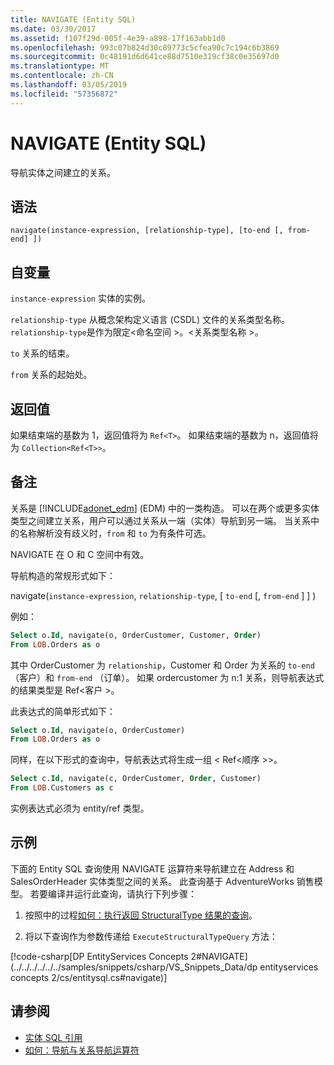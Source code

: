 ```yaml
---
title: NAVIGATE (Entity SQL)
ms.date: 03/30/2017
ms.assetid: f107f29d-005f-4e39-a898-17f163abb1d0
ms.openlocfilehash: 993c07b824d30c89773c5cfea90c7c194c6b3869
ms.sourcegitcommit: 0c48191d6d641ce88d7510e319cf38c0e35697d0
ms.translationtype: MT
ms.contentlocale: zh-CN
ms.lasthandoff: 03/05/2019
ms.locfileid: "57356872"
---
```

# <a name="navigate-entity-sql"></a>NAVIGATE (Entity SQL)

导航实体之间建立的关系。

## <a name="syntax"></a>语法

```
navigate(instance-expression, [relationship-type], [to-end [, from-end] ])
```

## <a name="arguments"></a>自变量

`instance-expression` 实体的实例。

`relationship-type` 从概念架构定义语言 (CSDL) 文件的关系类型名称。 `relationship-type`是作为限定\<命名空间 >。\<关系类型名称 >。

`to` 关系的结束。

`from` 关系的起始处。

## <a name="return-value"></a>返回值

如果结束端的基数为 1，返回值将为 `Ref<T>`。 如果结束端的基数为 n，返回值将为 `Collection<Ref<T>>`。

## <a name="remarks"></a>备注

关系是 [!INCLUDE[adonet_edm](../../../../../../includes/adonet-edm-md.md)] (EDM) 中的一类构造。 可以在两个或更多实体类型之间建立关系，用户可以通过关系从一端（实体）导航到另一端。 当关系中的名称解析没有歧义时，`from` 和 `to` 为有条件可选。

NAVIGATE 在 O 和 C 空间中有效。

导航构造的常规形式如下：

navigate(`instance-expression`, `relationship-type`, [ `to-end` [, `from-end` ] ] )

例如：

```sql
Select o.Id, navigate(o, OrderCustomer, Customer, Order)
From LOB.Orders as o
```

其中 OrderCustomer 为 `relationship`，Customer 和 Order 为关系的 `to-end` （客户）和 `from-end` （订单）。 如果 ordercustomer 为 n:1 关系，则导航表达式的结果类型是 Ref\<客户 >。

此表达式的简单形式如下：

```sql
Select o.Id, navigate(o, OrderCustomer)
From LOB.Orders as o
```

同样，在以下形式的查询中，导航表达式将生成一组 < Ref\<顺序 >>。

```sql
Select c.Id, navigate(c, OrderCustomer, Order, Customer)
From LOB.Customers as c
```

实例表达式必须为 entity/ref 类型。

## <a name="example"></a>示例

下面的 Entity SQL 查询使用 NAVIGATE 运算符来导航建立在 Address 和 SalesOrderHeader 实体类型之间的关系。 此查询基于 AdventureWorks 销售模型。 若要编译并运行此查询，请执行下列步骤：

1. 按照中的过程[如何：执行返回 StructuralType 结果的查询](../../../../../../docs/framework/data/adonet/ef/how-to-execute-a-query-that-returns-structuraltype-results.md)。

2. 将以下查询作为参数传递给 `ExecuteStructuralTypeQuery` 方法：

 [!code-csharp[DP EntityServices Concepts 2#NAVIGATE](../../../../../../samples/snippets/csharp/VS_Snippets_Data/dp entityservices concepts 2/cs/entitysql.cs#navigate)]

## <a name="see-also"></a>请参阅

- [实体 SQL 引用](../../../../../../docs/framework/data/adonet/ef/language-reference/entity-sql-reference.md)
- [如何：导航与关系导航运算符](../../../../../../docs/framework/data/adonet/ef/language-reference/navigate-entity-sql.md)
